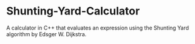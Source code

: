 # Shunting-Yard-Calculator
A calculator in C++ that evaluates an expression using the Shunting Yard algorithm by Edsger W. Dijkstra.
